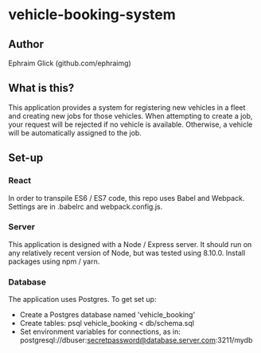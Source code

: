 # vehicle-booking-system

## Author

Ephraim Glick (github.com/ephraimg)

## What is this?

This application provides a system for registering new vehicles in a fleet and creating new jobs for those vehicles. When attempting to create a job, your request will be rejected if no vehicle is available. Otherwise, a vehicle will be automatically assigned to the job.

## Set-up

### React

In order to transpile ES6 / ES7 code, this repo uses Babel and Webpack. Settings are in .babelrc and webpack.config.js.

### Server

This application is designed with a Node / Express server. It should run on any relatively recent version of Node, but was tested using 8.10.0. Install packages using npm / yarn.

### Database

The application uses Postgres. To get set up:

- Create a Postgres database named 'vehicle_booking'
- Create tables: psql vehicle_booking < db/schema.sql
- Set environment variables for connections, as in: postgresql://dbuser:secretpassword@database.server.com:3211/mydb
